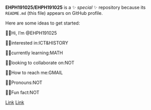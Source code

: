 **EHPH191025/EHPH191025** is a ✨ _special_ ✨ repository because its `README.md` (this file) appears on GitHub profile.

Here are some ideas to get started:

🎇🌃Hi, I’m @EHPH191025

🎇🌃interested in:ICT&HISTORY

🎇🌃currently learning:MATH

🎇🌃looking to collaborate on:NOT

🎇🌃How to reach me:GMAIL

🎇🌃Pronouns:NOT

🎇🌃Fun fact:NOT


[Link]([](https://80c1edc0-0c12-4fe0-9846-5a224ba66278-00-104hbo40q1jtm.worf.replit.dev/)])
[Link]([](https://20282953-4d11-4cba-a603-970cf01fd953-00-1cq9kc03yx9tp.worf.replit.dev/)])
<!---
EHPH191025/EHPH191025 is a ✨ special ✨ repository because its `README.md` (this file) appears on your GitHub profile.
You can click the Preview link to take a look at your changes.
--->
